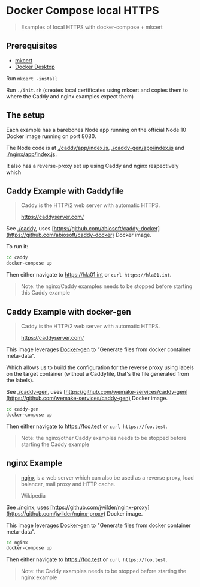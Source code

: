 # Docker Compose local HTTPS

> Examples of local HTTPS with docker-compose + mkcert

## Prerequisites

- [mkcert](https://github.com/FiloSottile/mkcert)
- [Docker Desktop](https://www.docker.com/products/docker-desktop)

Run `mkcert -install`

Run `./init.sh` (creates local certificates using mkcert and copies them to where the Caddy and nginx examples expect them)

## The setup

Each example has a barebones Node app running on the official Node 10 Docker image running on port 8080.

The Node code is at [./caddy/app/index.js](./caddy/app/index.js), [./caddy-gen/app/index.js](./caddy-gen/app/index.js) and [./nginx/app/index.js](./caddy/app/index.js).

It also has a reverse-proxy set up using Caddy and nginx respectively which

## Caddy Example with Caddyfile

> Caddy is the HTTP/2 web server with automatic HTTPS.
> 
> https://caddyserver.com/

See [./caddy](./caddy), uses [https://github.com/abiosoft/caddy-docker](https://github.com/abiosoft/caddy-docker) Docker image.

To run it:

```sh
cd caddy
docker-compose up
```

Then either navigate to https://hla01.int or `curl https://hla01.int`.

> Note: the nginx/Caddy examples needs to be stopped before starting this Caddy example

## Caddy Example with docker-gen

> Caddy is the HTTP/2 web server with automatic HTTPS.
> 
> https://caddyserver.com/

This image leverages [Docker-gen](https://github.com/jwilder/docker-gen) to "Generate files from docker container meta-data".

Which allows us to build the configuration for the reverse proxy using labels on the target container (without a Caddyfile, that's the file generated from the labels).

See [./caddy-gen](./caddy-gen), uses [https://github.com/wemake-services/caddy-gen](https://github.com/wemake-services/caddy-gen) Docker image.

```sh
cd caddy-gen
docker-compose up
```

Then either navigate to https://foo.test or `curl https://foo.test`.

> Note: the nginx/other Caddy examples needs to be stopped before starting the Caddy example


## nginx Example

> [nginx](https://www.nginx.com/) is a web server which can also be used as a reverse proxy, load balancer, mail proxy and HTTP cache.
> 
> Wikipedia

See [./nginx](./nginx), uses [https://github.com/jwilder/nginx-proxy](https://github.com/jwilder/nginx-proxy) Docker image.

This image leverages [Docker-gen](https://github.com/jwilder/docker-gen) to "Generate files from docker container meta-data".

```sh
cd nginx
docker-compose up
```

Then either navigate to https://foo.test or `curl https://foo.test`.

> Note: the Caddy examples needs to be stopped before starting the nginx example
